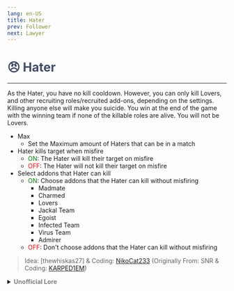 ```yaml
---
lang: en-US
title: Hater
prev: Follower
next: Lawyer
---
```


# <font color="#414b66">😠 <b>Hater</b></font> <Badge text="Benign" type="tip" vertical="middle"/>
---

As the Hater, you have no kill cooldown. However, you can only kill Lovers, and other recruiting roles/recruited add-ons, depending on the settings. Killing anyone else will make you suicide. You win at the end of the game with the winning team if none of the killable roles are alive. You will not be Lovers.
* Max
  * Set the Maximum amount of Haters that can be in a match 
* Hater kills target when misfire
  * <font color=green>ON</font>: The Hater will kill their target on misfire
  * <font color=red>OFF</font>: The Hater will not kill their target on misfire
* Select addons that Hater can kill
  * <font color=green>ON</font>: Choose addons that the Hater can kill without misfiring
    * Madmate
    * Charmed
    * Lovers
    * Jackal Team
    * Egoist
    * Infected Team
    * Virus Team
    * Admirer
  * <font color=red>OFF</font>: Don't choose addons that the Hater can kill without misfiring

> Idea: [thewhiskas27] & Coding: [NikoCat233](https://github.com/NikoCat233) (Originally From: SNR & Coding: [KARPED1EM](https://github.com/KARPED1EM))

<details>
<summary><b><font color=gray>Unofficial Lore</font></b></summary>

Placeholder: This role is a ROLE OH EM GOSH
> Submitted by: Member
</details>